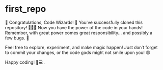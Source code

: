 # first_repo

🎉 Congratulations, Code Wizards! 🎉
You've successfully cloned this repository! 🧙‍♂️✨ Now you have the power of the code in your hands! Remember, with great power comes great responsibility... and possibly a few bugs. 🐛

Feel free to explore, experiment, and make magic happen! Just don’t forget to commit your changes, or the code gods might not smile upon you! 😄

Happy coding! 🚀💻
.